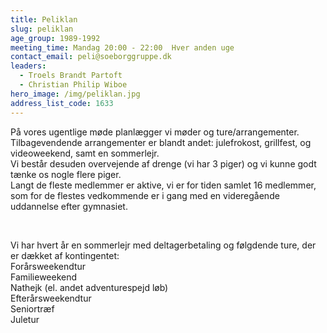 ```yaml
---
title: Peliklan
slug: peliklan
age_group: 1989-1992
meeting_time: Mandag 20:00 - 22:00  Hver anden uge
contact_email: peli@soeborggruppe.dk
leaders:
  - Troels Brandt Partoft
  - Christian Philip Wiboe
hero_image: /img/peliklan.jpg
address_list_code: 1633
---
```

På vores ugentlige møde planlægger vi møder og ture/arrangementer. Tilbagevendende arrangementer er blandt andet: julefrokost, grillfest, og videoweekend, samt en sommerlejr.&nbsp;<br />Vi består desuden overvejende af drenge (vi har 3 piger) og vi kunne godt tænke os nogle flere piger.&nbsp;<br />Langt de fleste medlemmer er aktive, vi er for tiden samlet 16 medlemmer, som for de flestes vedkommende er i gang med en videregående uddannelse efter gymnasiet.&nbsp;

&nbsp;

<div>Vi har hvert år en sommerlejr med deltagerbetaling og følgdende ture, der er dækket af kontingentet:</div><div>Forårsweekendtur</div><div>Familieweekend</div><div>Nathejk (el. andet adventurespejd løb)</div><div>Efterårsweekendtur</div><div>Seniortræf</div><div>Juletur</div>